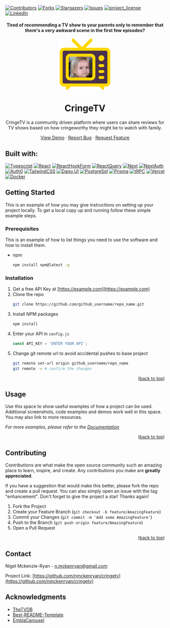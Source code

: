 [![Contributors][contributors-shield]][contributors-url]
[![Forks][forks-shield]][forks-url]
[![Stargazers][stars-shield]][stars-url]
[![Issues][issues-shield]][issues-url]
[![project_license][license-shield]][license-url]
[![LinkedIn][linkedin-shield]][linkedin-url]

<!-- PROJECT LOGO -->

<h4 align="center">
Tired of recommending a TV show to your parents only to remember that there's a very awkward scene in the first few episodes? </h4>

<div align="center">
  <a href="https://github.com/nmckenryan/cringetv">
    <img src="public/cringetv-logo.png" alt="Logo" width="160" height="160">
  </a>

<h1 align="center">CringeTV</h1>



<p>
CringeTV is a community driven platform where users can share reviews for TV shows based on how cringeworthy they might be to watch with family.  
</p>
    <a href="https://cringetv-qm5xlqand-nmckenryans-projects.vercel.app/">View Demo</a>
    ·
    <a href="https://github.com/nMckenryan/cringetv/issues/new?labels=bug&template=bug-report---.md">Report Bug</a>
    ·
    <a href="https://github.com/nMckenryan/cringetv/issues/new?labels=enhancement&template=feature-request---.md">Request Feature</a>
  </p>
</div>


## Built with:


[![Typescript][Typescript]][TypescriptURL]
[![React][React.js]][React-url]
[![ReactHookForm][ReactHookForm]][ReactHookFormURL]
[![ReactQuery][ReactQuery]][ReactQueryURL]
[![Next][Next.js]][Next-url]
[![NextAuth][NextAuth.js]][NextAuth.jsURL]
[![Auth0][Auth0]][Auth0URL]
[![TailwindCSS][TailwindCSS]][TailwindCSSURL]
[![Daisy.UI][Daisy.UI]][Daisy.UIURL]
[![PostgreSql][PostgreSql]][PostgreSqlURL]
[![Prisma][Prisma]][PrismaURL]
[![tRPC][tRPC]][tRPCURL]
[![Vercel][Vercel]][VercelURL]
[![Docker][Docker]][DockerURL]

<!-- GETTING STARTED -->
## Getting Started

This is an example of how you may give instructions on setting up your project locally.
To get a local copy up and running follow these simple example steps.

### Prerequisites

This is an example of how to list things you need to use the software and how to install them.
* npm
  ```sh
  npm install npm@latest -g
  ```

### Installation

1. Get a free API Key at [https://example.com](https://example.com)
2. Clone the repo
   ```sh
   git clone https://github.com/github_username/repo_name.git
   ```
3. Install NPM packages
   ```sh
   npm install
   ```
4. Enter your API in `config.js`
   ```js
   const API_KEY = 'ENTER YOUR API';
   ```
5. Change git remote url to avoid accidental pushes to base project
   ```sh
   git remote set-url origin github_username/repo_name
   git remote -v # confirm the changes
   ```

<p align="right">(<a href="#readme-top">back to top</a>)</p>



<!-- USAGE EXAMPLES -->
## Usage

Use this space to show useful examples of how a project can be used. Additional screenshots, code examples and demos work well in this space. You may also link to more resources.

_For more examples, please refer to the [Documentation](https://example.com)_

<p align="right">(<a href="#readme-top">back to top</a>)</p>




<!-- CONTRIBUTING -->
## Contributing

Contributions are what make the open source community such an amazing place to learn, inspire, and create. Any contributions you make are **greatly appreciated**.

If you have a suggestion that would make this better, please fork the repo and create a pull request. You can also simply open an issue with the tag "enhancement".
Don't forget to give the project a star! Thanks again!

1. Fork the Project
2. Create your Feature Branch (`git checkout -b feature/AmazingFeature`)
3. Commit your Changes (`git commit -m 'Add some AmazingFeature'`)
4. Push to the Branch (`git push origin feature/AmazingFeature`)
5. Open a Pull Request

<p align="right">(<a href="#readme-top">back to top</a>)</p>

<!-- CONTACT -->
## Contact

Nigel Mckenzie-Ryan  - n.mckenryan@gmail.com

Project Link: [https://github.com/nmckenryan/cringetv](https://github.com/nmckenryan/cringetv)

<!-- ACKNOWLEDGMENTS -->
## Acknowledgments

* [TheTVDB](https://www.thetvdb.com)
* [Best-README-Template](https://github.com/othneildrew/Best-README-Template/)
* [EmblaCarousel](https://www.embla-carousel.com/)





<!-- MARKDOWN LINKS & IMAGES -->
<!-- https://www.markdownguide.org/basic-syntax/#reference-style-links -->
[contributors-shield]: https://img.shields.io/github/contributors/nmckenryan/cringetv.svg?style=for-the-badge
[contributors-url]: https://github.com/nMckenryan/cringetv/graphs/contributors
[forks-shield]: https://img.shields.io/github/forks/nmckenryan/cringetv.svg?style=for-the-badge
[forks-url]: https://github.com/nMckenryan/cringetv/network/members
[stars-shield]: https://img.shields.io/github/stars/nmckenryan/cringetv.svg?style=for-the-badge
[stars-url]: https://github.com/nMckenryan/cringetv/stargazers
[issues-shield]: https://img.shields.io/github/issues/nmckenryan/cringetv.svg?style=for-the-badge
[issues-url]: https://github.com/nMckenryan/cringetv/issues
[license-shield]: https://img.shields.io/github/license/nmckenryan/cringetv.svg?style=for-the-badge
[license-url]: https://github.com/nMckenryan/cringetv/blob/main/LICENSE.txt

[linkedin-shield]: https://img.shields.io/badge/-LinkedIn-black.svg?style=for-the-badge&logo=linkedin&colorB=555
[linkedin-url]: https://linkedin.com/in/nmckenryan
[product-screenshot]: images/screenshot.png

[Next.js]: https://img.shields.io/badge/next.js-000000?style=for-the-badge&logo=nextdotjs&logoColor=white
[Next-url]: https://nextjs.org/

[React.js]: https://img.shields.io/badge/React-20232A?style=for-the-badge&logo=react&logoColor=white&color=%2361DAFB
[React-url]: https://reactjs.org/

[ReactQuery]: https://img.shields.io/badge/ReactQuery-000000?style=for-the-badge&logo=reactquery&logoColor=white&color=%23FF4154
[ReactQueryURL]: https://react-query.tanstack.com


[ReactHookForm]: https://img.shields.io/badge/React%20Hook%20Form-000000?style=for-the-badge&logo=reacthookform&logoColor=white&color=%23EC5990
[ReactHookFormURL]: https://react-hook-form.com/

[ReactQuery]: https://img.shields.io/badge/ReactQuery-000000?style=for-the-badge&logo=reactquery&logoColor=white&color=%23FF4154
[ReactQueryURL]: https://react-query.tanstack.com

[Daisy.UI]: https://img.shields.io/badge/DaisyUI-0000?style=for-the-badge&logo=daisyui&logoColor=white&color=%231AD1A5
[Daisy.UIURL]: https://daisyui.com/

[NextAuth.js]: https://img.shields.io/badge/NextAuth-000000?style=for-the-badge&logo=nextdotjs&logoColor=white&color=%23ab26dc
[NextAuth.jsURL]: https://next-auth.js.org 

[Auth0]: https://img.shields.io/badge/Auth0-000000?style=for-the-badge&logo=auth0&logoColor=white&color=%23EB5424
[Auth0URL]: https://auth0.com/

[PostgreSql]: https://img.shields.io/badge/postgres-00000?style=for-the-badge&logo=postgresql&logoColor=white&color=%234169E1
[PostgreSqlURL]: https://postgresql.org

[Prisma]: https://img.shields.io/badge/Prisma-000000?style=for-the-badge&logo=prisma&logoColor=white&color=%232D3748
[PrismaURL]: https://prisma.io

[TailwindCSS]: https://img.shields.io/badge/tailwind-00000?style=for-the-badge&logo=tailwindcss&logoColor=white&color=%2306B6D4


[TailwindCSSURL]: https://tailwindcss.com

[tRPC]: https://img.shields.io/badge/tRPC-000000?style=for-the-badge&logo=tRPC&logoColor=white&color=%232596BE
[tRPCURL]: https://trpc.io

[Typescript]: https://img.shields.io/badge/Typescript-000000?style=for-the-badge&logo=typescript&logoColor=white&color=%233178C6
[TypescriptURL]: https://typescriptlang.org

[Vercel]: https://img.shields.io/badge/Vercel-000000?style=for-the-badge&logo=vercel&logoColor=white&color=%23000000
[VercelURL]: https://vercel.com

[Docker]: https://img.shields.io/badge/Docker-000000?style=for-the-badge&logo=docker&logoColor=white&color=%232496ED
[DockerURL]: https://www.docker.com

